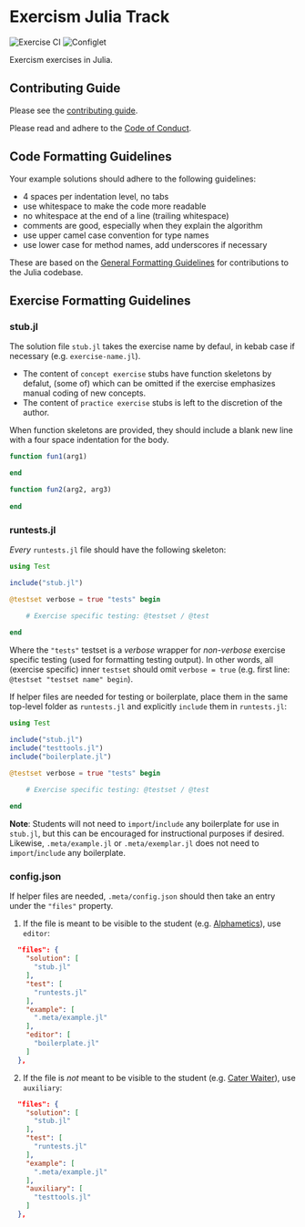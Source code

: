 # Exercism Julia Track

![Exercise CI](https://github.com/exercism/julia/workflows/Exercise%20CI/badge.svg)
![Configlet](https://github.com/exercism/julia/workflows/Configlet/badge.svg)


Exercism exercises in Julia.

## Contributing Guide

Please see the [contributing guide](CONTRIBUTING.md).

Please read and adhere to the [Code of Conduct](CODE_OF_CONDUCT.md).

## Code Formatting Guidelines
Your example solutions should adhere to the following guidelines:
- 4 spaces per indentation level, no tabs
- use whitespace to make the code more readable
- no whitespace at the end of a line (trailing whitespace)
- comments are good, especially when they explain the algorithm
- use upper camel case convention for type names
- use lower case for method names, add underscores if necessary

These are based on the [General Formatting Guidelines](https://github.com/JuliaLang/julia/blob/master/CONTRIBUTING.md#general-formatting-guidelines-for-julia-code-contributions) for contributions to the Julia codebase.

## Exercise Formatting Guidelines

### stub.jl
The solution file `stub.jl` takes the exercise name by defaul, in kebab case if necessary (e.g. `exercise-name.jl`).
- The content of `concept exercise` stubs have function skeletons by defalut, (some of) which can be omitted if the exercise emphasizes manual coding of new concepts.
- The content of `practice exercise` stubs is left to the discretion of the author.

When function skeletons are provided, they should include a blank new line with a four space indentation for the body.

```julia
function fun1(arg1)

end

function fun2(arg2, arg3)
    
end
```

### runtests.jl
*Every* `runtests.jl` file should have the following skeleton:

```julia
using Test

include("stub.jl")

@testset verbose = true "tests" begin
    
    # Exercise specific testing: @testset / @test

end
```
Where the `"tests"` testset is a *verbose* wrapper for *non-verbose* exercise specific testing (used for formatting testing output).
In other words, all (exercise specific) inner `testset` should omit `verbose = true` (e.g. first line: `@testset "testset name" begin`).

If helper files are needed for testing or boilerplate, place them in the same top-level folder as `runtests.jl` and explicitly `include` them in `runtests.jl`:
```julia
using Test

include("stub.jl")
include("testtools.jl")
include("boilerplate.jl")

@testset verbose = true "tests" begin
    
    # Exercise specific testing: @testset / @test

end
```
**Note**: Students will not need to `import`/`include` any boilerplate for use in `stub.jl`, but this can be encouraged for instructional purposes if desired.
Likewise, `.meta/example.jl` or `.meta/exemplar.jl` does not need to `import`/`include` any boilerplate.

### config.json
If helper files are needed, `.meta/config.json` should then take an entry under the `"files"` property.
1. If the file is meant to be visible to the student (e.g. [Alphametics](https://github.com/exercism/julia/tree/main/exercises/practice/alphametics)), use `editor`:
```json
  "files": {
    "solution": [
      "stub.jl"
    ],
    "test": [
      "runtests.jl"
    ],
    "example": [
      ".meta/example.jl"
    ],
    "editor": [
      "boilerplate.jl"
    ]
  },
```
2. If the file is *not* meant to be visible to the student (e.g. [Cater Waiter](https://github.com/exercism/julia/tree/main/exercises/concept/cater-waiter)), use `auxiliary`:
```json
  "files": {
    "solution": [
      "stub.jl"
    ],
    "test": [
      "runtests.jl"
    ],
    "example": [
      ".meta/example.jl"
    ],
    "auxiliary": [
      "testtools.jl"
    ]
  },
```
